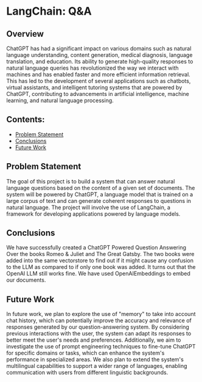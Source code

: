 # LangChain: Q&A

## Overview
ChatGPT has had a significant impact on various domains such as natural language understanding, content generation, medical diagnosis, language translation, and education. Its ability to generate high-quality responses to natural language queries has revolutionized the way we interact with machines and has enabled faster and more efficient information retrieval. This has led to the development of several applications such as chatbots, virtual assistants, and intelligent tutoring systems that are powered by ChatGPT, contributing to advancements in artificial intelligence, machine learning, and natural language processing.

## Contents:
- [Problem Statement](#Problem-Statement)
- [Conclusions](#Conclusions)
- [Future Work](#Future-Work)

## Problem Statement
The goal of this project is to build a system that can answer natural language questions based on the content of a given set of documents. The system will be powered by ChatGPT, a language model that is trained on a large corpus of text and can generate coherent responses to questions in natural language. The project will involve the use of LangChain, a framework for developing applications powered by language models.

## Conclusions
We have successfully created a ChatGPT Powered Question Answering Over the books Romeo & Juliet and The Great Gatsby. The two books were added into the same vectorstore to find out if it might cause any confusion to the LLM as compared to if only one book was added. It turns out that the OpenAI LLM still works fine. We have used OpenAIEmbeddings to embed our documents.

## Future Work
In future work, we plan to explore the use of "memory" to take into account chat history, which can potentially improve the accuracy and relevance of responses generated by our question-answering system. By considering previous interactions with the user, the system can adapt its responses to better meet the user's needs and preferences. Additionally, we aim to investigate the use of prompt engineering techniques to fine-tune ChatGPT for specific domains or tasks, which can enhance the system's performance in specialized areas. We also plan to extend the system's multilingual capabilities to support a wider range of languages, enabling communication with users from different linguistic backgrounds.